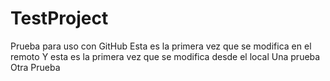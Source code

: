 # TestProject
Prueba para uso con GitHub
Esta es la primera vez que se modifica en el remoto
Y esta es la primera vez que se modifica desde el local
Una prueba
Otra Prueba
